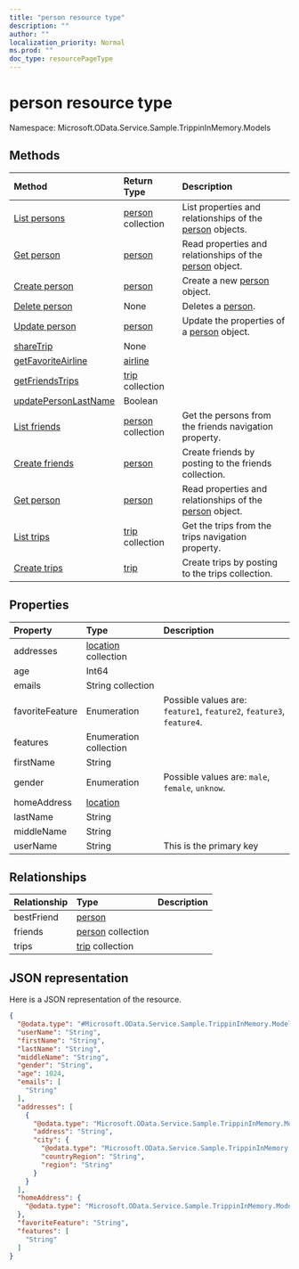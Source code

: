 ```yaml
---
title: "person resource type"
description: ""
author: ""
localization_priority: Normal
ms.prod: ""
doc_type: resourcePageType
---
```


# person resource type


Namespace: Microsoft.OData.Service.Sample.TrippinInMemory.Models



## Methods
|Method|Return Type|Description|
|:---|:---|:---|
|[List persons](../api/microsoft.odata.service.sample.trippininmemory.models-person-list.md)|[person](../resources/microsoft.odata.service.sample.trippininmemory.models-person.md) collection|List properties and relationships of the [person](../resources/person.md) objects.|
|[Get person](../api/microsoft.odata.service.sample.trippininmemory.models-person-get.md)|[person](../resources/microsoft.odata.service.sample.trippininmemory.models-person.md)|Read properties and relationships of the [person](../resources/microsoft.odata.service.sample.trippininmemory.models-person.md) object.|
|[Create person](../api/microsoft.odata.service.sample.trippininmemory.models-person-post-people.md)|[person](../resources/microsoft.odata.service.sample.trippininmemory.models-person.md)|Create a new [person](../resources/microsoft.odata.service.sample.trippininmemory.models-person.md) object.|
|[Delete person](../api/microsoft.odata.service.sample.trippininmemory.models-person-delete.md)|None|Deletes a [person](../resources/microsoft.odata.service.sample.trippininmemory.models-person.md).|
|[Update person](../api/microsoft.odata.service.sample.trippininmemory.models-person-update.md)|[person](../resources/microsoft.odata.service.sample.trippininmemory.models-person.md)|Update the properties of a [person](../resources/microsoft.odata.service.sample.trippininmemory.models-person.md) object.|
|[shareTrip](../api/microsoft.odata.service.sample.trippininmemory.models-person-sharetrip.md)|None||
|[getFavoriteAirline](../api/microsoft.odata.service.sample.trippininmemory.models-person-getfavoriteairline.md)|[airline](../resources/microsoft.odata.service.sample.trippininmemory.models-airline.md)||
|[getFriendsTrips](../api/microsoft.odata.service.sample.trippininmemory.models-person-getfriendstrips.md)|[trip](../resources/microsoft.odata.service.sample.trippininmemory.models-trip.md) collection||
|[updatePersonLastName](../api/microsoft.odata.service.sample.trippininmemory.models-person-updatepersonlastname.md)|Boolean||
|[List friends](../api/microsoft.odata.service.sample.trippininmemory.models-person-list-friends.md)|[person](../resources/microsoft.odata.service.sample.trippininmemory.models-person.md) collection|Get the persons from the friends navigation property.|
|[Create friends](../api/microsoft.odata.service.sample.trippininmemory.models-person-post-friends.md)|[person](../resources/microsoft.odata.service.sample.trippininmemory.models-person.md)|Create friends by posting to the friends collection.|
|[Get person](../api/microsoft.odata.service.sample.trippininmemory.models-person-get.md)|[person](../resources/microsoft.odata.service.sample.trippininmemory.models-person.md)|Read properties and relationships of the [person](../resources/microsoft.odata.service.sample.trippininmemory.models-person.md) object.|
|[List trips](../api/microsoft.odata.service.sample.trippininmemory.models-person-list-trips.md)|[trip](../resources/microsoft.odata.service.sample.trippininmemory.models-trip.md) collection|Get the trips from the trips navigation property.|
|[Create trips](../api/microsoft.odata.service.sample.trippininmemory.models-person-post-trips.md)|[trip](../resources/microsoft.odata.service.sample.trippininmemory.models-trip.md)|Create trips by posting to the trips collection.|

## Properties
|Property|Type|Description|
|:---|:---|:---|
|addresses|[location](../resources/microsoft.odata.service.sample.trippininmemory.models-location.md) collection||
|age|Int64||
|emails|String collection||
|favoriteFeature|Enumeration| Possible values are: `feature1`, `feature2`, `feature3`, `feature4`.|
|features|Enumeration collection||
|firstName|String||
|gender|Enumeration| Possible values are: `male`, `female`, `unknow`.|
|homeAddress|[location](../resources/microsoft.odata.service.sample.trippininmemory.models-location.md)||
|lastName|String||
|middleName|String||
|userName|String|This is the primary key|

## Relationships
|Relationship|Type|Description|
|:---|:---|:---|
|bestFriend|[person](../resources/microsoft.odata.service.sample.trippininmemory.models-person.md)||
|friends|[person](../resources/microsoft.odata.service.sample.trippininmemory.models-person.md) collection||
|trips|[trip](../resources/microsoft.odata.service.sample.trippininmemory.models-trip.md) collection||

## JSON representation
Here is a JSON representation of the resource.
<!-- {
  "blockType": "resource",
  "keyProperty": "id",
  "@odata.type": "Microsoft.OData.Service.Sample.TrippinInMemory.Models.person",
  "baseType": "",
  "openType": false
}
-->
``` json
{
  "@odata.type": "#Microsoft.OData.Service.Sample.TrippinInMemory.Models.person",
  "userName": "String",
  "firstName": "String",
  "lastName": "String",
  "middleName": "String",
  "gender": "String",
  "age": 1024,
  "emails": [
    "String"
  ],
  "addresses": [
    {
      "@odata.type": "Microsoft.OData.Service.Sample.TrippinInMemory.Models.location",
      "address": "String",
      "city": {
        "@odata.type": "Microsoft.OData.Service.Sample.TrippinInMemory.Models.city",
        "countryRegion": "String",
        "region": "String"
      }
    }
  ],
  "homeAddress": {
    "@odata.type": "Microsoft.OData.Service.Sample.TrippinInMemory.Models.location"
  },
  "favoriteFeature": "String",
  "features": [
    "String"
  ]
}
```

